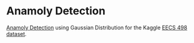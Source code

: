 # Anamoly Detection 

[Anamoly Detection](https://youtu.be/UqqPm-Q4aMo?si=TCZFJOJv94R1i71u) using Gaussian Distribution for the Kaggle [EECS 498 dataset](https://www.kaggle.com/c/eecs498/data).